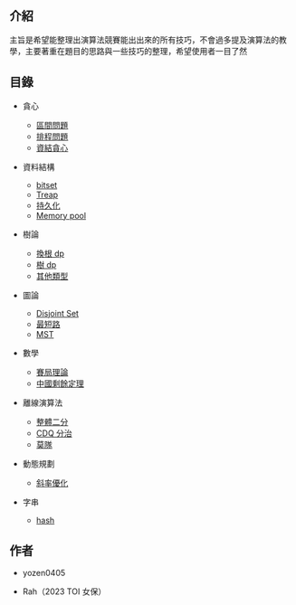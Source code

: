 ## 介紹

主旨是希望能整理出演算法競賽能出出來的所有技巧，不會過多提及演算法的教學，主要著重在題目的思路與一些技巧的整理，希望使用者一目了然

## 目錄

- 貪心
	- <a href="/wiki/basic/greedy/interval" target="_blank">區間問題</a>
	- <a href="/wiki/basic/greedy/scheduling" target="_blank">排程問題</a>
	- <a href="/wiki/basic/greedy/ds" target="_blank">資結貪心</a>

- 資料結構
	- <a href="/wiki/ds/bitset" target="_blank">bitset</a> 
	- <a href="/wiki/ds/treap" target="_blank">Treap</a>
	- <a href="/wiki/ds/persistent" target="_blank">持久化</a>
	- <a href="/wiki/ds/memory_pool" target="_blank">Memory pool</a>

- 樹論

	- <a href="/wiki/graph/solving_for_all_roots" target="_blank">換根 dp</a>
	- <a href="/wiki/graph/tree_dp" target="_blank">樹 dp</a>
	- <a href="/wiki/graph/other_problem" target="_blank">其他類型</a>

- 圖論
	- <a href="/wiki/graph/dsu" target="_blank">Disjoint Set</a>
	- <a href="/wiki/graph/sp" target="_blank">最短路</a>
	- <a href="/wiki/graph/mst" target="_blank">MST</a>

- 數學
	- <a href="/wiki/math/game_theory" target="_blank">賽局理論</a>
	- <a href="/wiki/math/crt" target="_blank">中國剩餘定理</a>

- 離線演算法
	- <a href="/wiki/offline/parallel-binsearch" target="_blank">整體二分</a>
	- <a href="/wiki/offline/cdq" target="_blank">CDQ 分治</a>
	- <a href="/wiki/offline/mo-algo" target="_blank">莫隊</a>

- 動態規劃
	- <a href="/wiki/dp/convex_hull_trick" target="_blank">斜率優化</a>
	
- 字串
	- <a href="/wiki/string/hashing" target="_blank">hash</a>


## 作者

- yozen0405

- Rah（2023 TOI 女保）

